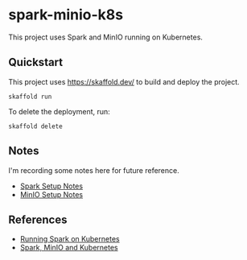 # spark-minio-k8s

This project uses Spark and MinIO running on Kubernetes.

## Quickstart

This project uses https://skaffold.dev/ to build and deploy the project.

```
skaffold run
```

To delete the deployment, run:

```
skaffold delete
```

## Notes

I'm recording some notes here for future reference.

- [Spark Setup Notes](documentation/spark-setup-notes.md)
- [MinIO Setup Notes](documentation/minio-setup-notes.md)

## References

- [Running Spark on Kubernetes](https://spark.apache.org/docs/latest/running-on-kubernetes.html)
- [Spark, MinIO and Kubernetes](https://blog.min.io/spark-minio-kubernetes/)